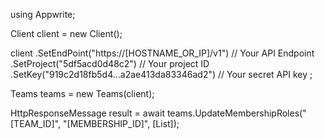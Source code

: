 using Appwrite;

Client client = new Client();

client
  .SetEndPoint("https://[HOSTNAME_OR_IP]/v1") // Your API Endpoint
  .SetProject("5df5acd0d48c2") // Your project ID
  .SetKey("919c2d18fb5d4...a2ae413da83346ad2") // Your secret API key
;

Teams teams = new Teams(client);

HttpResponseMessage result = await teams.UpdateMembershipRoles("[TEAM_ID]", "[MEMBERSHIP_ID]", [List<object>]);
